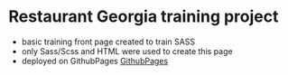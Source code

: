 # Restaurant Georgia training project

- basic training front page created to train SASS
- only Sass/Scss and HTML were used to create this page
- deployed on GithubPages [GithubPages](https://davidsurina.github.io/restaurant-sass-training-project/) 
